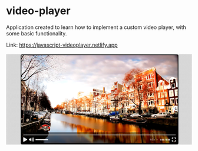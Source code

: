 # video-player

Application created to learn how to implement a custom video player, with some basic functionality.

Link: https://javascript-videoplayer.netlify.app<br><br>
![WebSite screen](video-screen.png)

